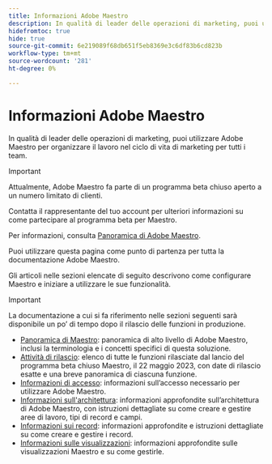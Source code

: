 ```yaml
---
title: Informazioni Adobe Maestro
description: In qualità di leader delle operazioni di marketing, puoi utilizzare Adobe Maestro per organizzare il lavoro nel ciclo di vita di marketing per tutti i team. Gli articoli in questa sezione descrivono come configurare Maestro e come iniziare a utilizzarne le funzionalità come parte delle operazioni di gestione della campagna.
hidefromtoc: true
hide: true
source-git-commit: 6e219089f68db651f5eb8369e3c6df83b6cd823b
workflow-type: tm+mt
source-wordcount: '281'
ht-degree: 0%

---
```



# Informazioni Adobe Maestro

<!--
title: Adobe Maestro 
description: As a marketing operations leader, you can use Adobe Maestro to organize work across the marketing lifecycle for all your teams. The articles in this section describe how you can configure Maestro and how you can start using its capabilities as part of your campaign management operations. 
hidefromtoc: yes
author: Alina
feature: Work Management
role: User, Admin
hide: yes
-->

<!--udpate the metadata with real information when making this avilable in TOC and in the left nav-->

In qualità di leader delle operazioni di marketing, puoi utilizzare Adobe Maestro per organizzare il lavoro nel ciclo di vita di marketing per tutti i team.

>[!IMPORTANT]
>
>Attualmente, Adobe Maestro fa parte di un programma beta chiuso aperto a un numero limitato di clienti.
>
>Contatta il rappresentante del tuo account per ulteriori informazioni su come partecipare al programma beta per Maestro.
>
>Per informazioni, consulta [Panoramica di Adobe Maestro](../maestro/maestro-overview.md).

Puoi utilizzare questa pagina come punto di partenza per tutta la documentazione Adobe Maestro.

Gli articoli nelle sezioni elencate di seguito descrivono come configurare Maestro e iniziare a utilizzare le sue funzionalità.

>[!IMPORTANT]
>
>La documentazione a cui si fa riferimento nelle sezioni seguenti sarà disponibile un po’ di tempo dopo il rilascio delle funzioni in produzione.

* [Panoramica di Maestro](maestro-overview.md): panoramica di alto livello di Adobe Maestro, inclusi la terminologia e i concetti specifici di questa soluzione.
* [Attività di rilascio](../maestro/release-activity.md): elenco di tutte le funzioni rilasciate dal lancio del programma beta chiuso Maestro, il 22 maggio 2023, con date di rilascio esatte e una breve panoramica di ciascuna funzione.
* [Informazioni di accesso](../maestro/access/access-information.md): informazioni sull’accesso necessario per utilizzare Adobe Maestro.
* [Informazioni sull&#39;architettura](../maestro/architecture-and-fields/architecture-and-fields-information.md): informazioni approfondite sull’architettura di Adobe Maestro, con istruzioni dettagliate su come creare e gestire aree di lavoro, tipi di record e campi.
* [Informazioni sui record](../maestro/records/records-information.md): informazioni approfondite e istruzioni dettagliate su come creare e gestire i record.
* [Informazioni sulle visualizzazioni](../maestro/views/views-information.md): informazioni approfondite sulle visualizzazioni Maestro e su come gestirle.

